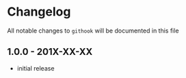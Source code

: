 # Changelog

All notable changes to `githook` will be documented in this file

## 1.0.0 - 201X-XX-XX

- initial release
